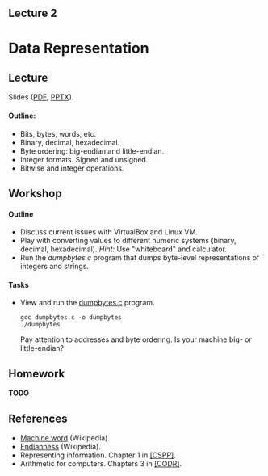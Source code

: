 Lecture 2
---

# Data Representation

## Lecture

Slides ([PDF](CA_Lecture_02.pdf), [PPTX](CA_Lecture_02.pptx)).

#### Outline:

* Bits, bytes, words, etc.
* Binary, decimal, hexadecimal.
* Byte ordering: big-endian and little-endian.
* Integer formats. Signed and unsigned.
* Bitwise and integer operations.

## Workshop

#### Outline

* Discuss current issues with VirtualBox and Linux VM.
* Play with converting values to different numeric systems (binary, decimal, hexadecimal).
  _Hint:_ Use "whiteboard" and calculator.
* Run the _dumpbytes.c_ program that dumps byte-level representations of integers and strings.
     
#### Tasks     

* View and run the [dumpbytes.c](
  https://github.com/andrewt0301/hse-acos-course/blob/master/docs/part1ca/02_DataTypes/dumpbytes.c)
  program.
  ```shell script
  gcc dumpbytes.c -o dumpbytes
  ./dumpbytes
  ```
  Pay attention to addresses and byte ordering.
  Is your machine big- or little-endian?

## Homework

__TODO__

## References

* [Machine word](https://en.wikipedia.org/wiki/Word_%28computer_architecture%29) (Wikipedia).
* [Endianness](https://en.wikipedia.org/wiki/Endianness) (Wikipedia).
* Representing information. Chapter 1 in [[CSPP]](../../books.md).
* Arithmetic for computers. Chapters 3 in [[CODR]](../../books.md).
